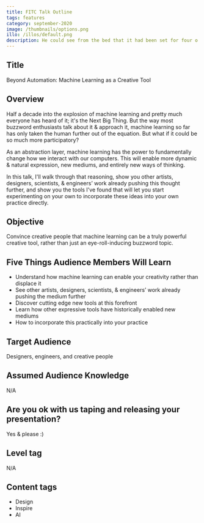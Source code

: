 ```yaml
---
title: FITC Talk Outline
tags: features
category: september-2020
image: /thumbnails/options.png
illo: /illos/default.png
description: He could see from the bed that it had been set for four o'clock as it should have been; it certainly must have rung. Yes, but was it possible to quietly sleep through that furniture-rattling noise? True, he had not slept peacefully, but probably all the more deeply because of that. What should he do now?
---
```


## Title
Beyond Automation: Machine Learning as a Creative Tool

## Overview
Half a decade into the explosion of machine learning and pretty much everyone has heard of it; it's the Next Big Thing. But the way most buzzword enthusiasts talk about it & approach it, machine learning so far has only taken the human further out of the equation. But what if it could be so much more participatory?

As an abstraction layer, machine learning has the power to fundamentally change how we interact with our computers. This will enable more dynamic & natural expression, new mediums, and entirely new ways of thinking.

In this talk, I'll walk through that reasoning, show you other artists, designers, scientists, & engineers’ work already pushing this thought further, and show you the tools I've found that will let you start experimenting on your own to incorporate these ideas into your own practice directly.

## Objective
Convince creative people that machine learning can be a truly powerful creative tool, rather than just an eye-roll-inducing buzzword topic.

## Five Things Audience Members Will Learn
* Understand how machine learning can enable your creativity rather than displace it
* See other artists, designers, scientists, & engineers’ work already pushing the medium further
* Discover cutting edge new tools at this forefront
* Learn how other expressive tools have historically enabled new mediums
* How to incorporate this practically into your practice

## Target Audience
Designers, engineers, and creative people

## Assumed Audience Knowledge
N/A

## Are you ok with us taping and releasing your presentation?
Yes & please :)

## Level tag
N/A

## Content tags
* Design
* Inspire
* AI
